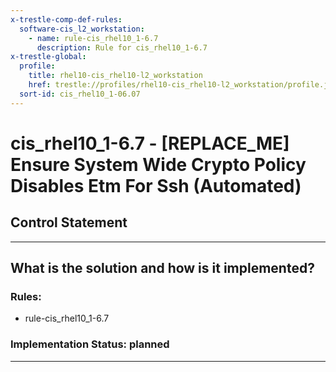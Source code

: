 ```yaml
---
x-trestle-comp-def-rules:
  software-cis_l2_workstation:
    - name: rule-cis_rhel10_1-6.7
      description: Rule for cis_rhel10_1-6.7
x-trestle-global:
  profile:
    title: rhel10-cis_rhel10-l2_workstation
    href: trestle://profiles/rhel10-cis_rhel10-l2_workstation/profile.json
  sort-id: cis_rhel10_1-06.07
---
```


# cis_rhel10_1-6.7 - \[REPLACE_ME\] Ensure System Wide Crypto Policy Disables Etm For Ssh (Automated)

## Control Statement

______________________________________________________________________

## What is the solution and how is it implemented?

<!-- For implementation status enter one of: implemented, partial, planned, alternative, not-applicable -->

<!-- Note that the list of rules under ### Rules: is read-only and changes will not be captured after assembly to JSON -->

<!-- Add control implementation description here for control: cis_rhel10_1-6.7 -->

### Rules:

  - rule-cis_rhel10_1-6.7

### Implementation Status: planned

______________________________________________________________________
